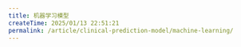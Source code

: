 ```yaml
---
title: 机器学习模型
createTime: 2025/01/13 22:51:21
permalink: /article/clinical-prediction-model/machine-learning/
---
```

